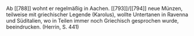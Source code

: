 Ab [[788]] wohnt er regelmäßig in Aachen.
[[793]]/[[794]] neue Münzen, teilweise mit griechischer Legende (Karolus), wollte Untertanen in Ravenna und Süditalien, wo in Teilen immer noch Griechisch gesprochen wurde, beeindrucken. (Herrin, S. 441)